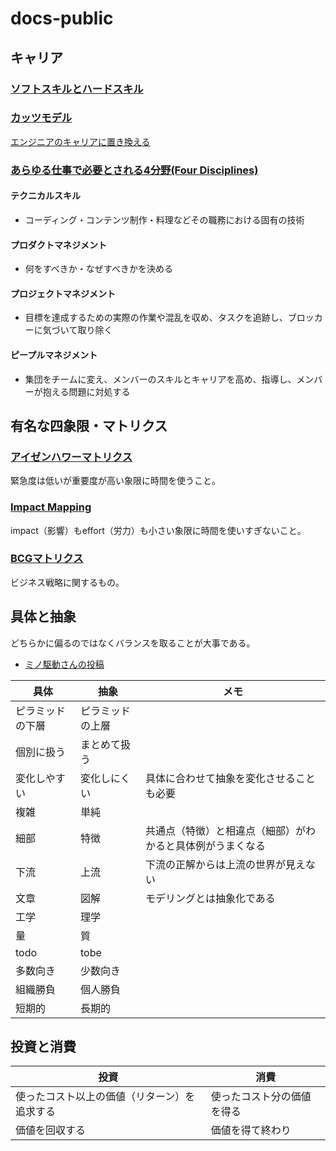 # docs-public

## キャリア

### [ソフトスキルとハードスキル](https://directscout.recruit.co.jp/contents/article/17603/)

### [カッツモデル](https://www.hrbrain.jp/media/human-resources-management/katz-model)

[エンジニアのキャリアに置き換える](https://speakerdeck.com/tenshoku_draft/enziniaren-sheng-nokuo-zhang-xing-wogao-meru-tan-suo-xing-kiyariashe-ji-noti-an?slide=15)

### [あらゆる仕事で必要とされる4分野(Four Disciplines)](https://www.alphalist.com/blog/ic-career-track-job-titles-and-roles-in-tech)

#### テクニカルスキル

* コーディング・コンテンツ制作・料理などその職務における固有の技術

#### プロダクトマネジメント

* 何をすべきか・なぜすべきかを決める

#### プロジェクトマネジメント

* 目標を達成するための実際の作業や混乱を収め、タスクを追跡し、ブロッカーに気づいて取り除く

#### ピープルマネジメント

* 集団をチームに変え、メンバーのスキルとキャリアを高め、指導し、メンバーが抱える問題に対処する

## 有名な四象限・マトリクス

### [アイゼンハワーマトリクス](https://www.franklinplanner.jp/learning/planner/04.html)

緊急度は低いが重要度が高い象限に時間を使うこと。

### [Impact Mapping](https://www.intercom.com/blog/first-rule-prioritization-no-snacking/)

impact（影響）もeffort（労力）も小さい象限に時間を使いすぎないこと。

### [BCGマトリクス](https://repro.io/contents/how-to-use-the-bcg-matrix-model/)

ビジネス戦略に関するもの。

## 具体と抽象

どちらかに偏るのではなくバランスを取ることが大事である。

* [ミノ駆動さんの投稿](https://x.com/MinoDriven/status/1849799614888804477)

|具体|抽象|メモ|
|-|-|-|
|ピラミッドの下層|ピラミッドの上層| |
|個別に扱う|まとめて扱う| |
|変化しやすい|変化しにくい|具体に合わせて抽象を変化させることも必要|
|複雑|単純| |
|細部|特徴|共通点（特徴）と相違点（細部）がわかると具体例がうまくなる |
|下流|上流|下流の正解からは上流の世界が見えない|
|文章|図解|モデリングとは抽象化である|
|工学|理学| |
|量|質| |
|todo|tobe| |
|多数向き|少数向き| |
|組織勝負|個人勝負| |
|短期的|長期的| |

## 投資と消費

|投資|消費|
|-|-|
|使ったコスト以上の価値（リターン）を追求する|使ったコスト分の価値を得る|
|価値を回収する|価値を得て終わり|
